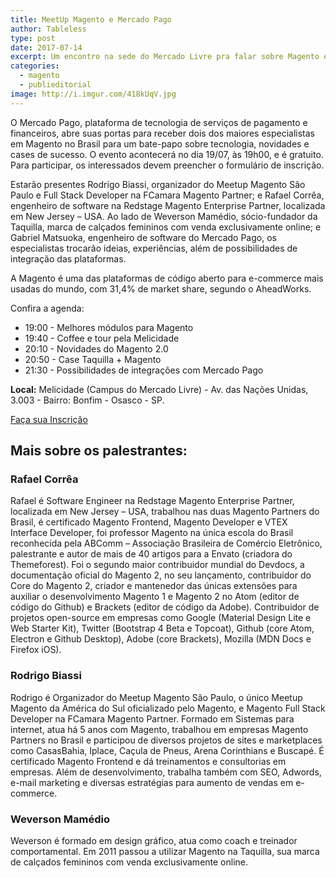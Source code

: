 ```yaml
---
title: MeetUp Magento e Mercado Pago
author: Tableless
type: post
date: 2017-07-14
excerpt: Um encontro na sede do Mercado Livre pra falar sobre Magento e plataformas de tecnologias de pagamento
categories:
  - magento
  - publieditorial
image: http://i.imgur.com/418kUqV.jpg
---
```


O Mercado Pago, plataforma de tecnologia de serviços de pagamento e financeiros, abre suas portas para receber dois dos maiores especialistas em Magento no Brasil para um bate-papo sobre tecnologia, novidades e cases de sucesso. O evento acontecerá no dia 19/07, às 19h00, e é gratuito. Para participar, os interessados devem preencher o formulário de inscrição.

Estarão presentes Rodrigo Biassi, organizador do Meetup Magento São Paulo e Full Stack Developer na FCamara Magento Partner; e Rafael Corrêa, engenheiro de software na Redstage Magento Enterprise Partner, localizada em New Jersey – USA. Ao lado de Weverson Mamédio, sócio-fundador da Taquilla, marca de calçados femininos com venda exclusivamente online; e Gabriel Matsuoka, engenheiro de software do Mercado Pago, os especialistas trocarão ideias, experiências, além de possibilidades de integração das plataformas.

A Magento é uma das plataformas de código aberto para e-commerce mais usadas do mundo, com 31,4% de market share, segundo o AheadWorks.

Confira a agenda:

- 19:00 - Melhores módulos para Magento
- 19:40 - Coffee e tour pela Melicidade
- 20:10 - Novidades do Magento 2.0
- 20:50 - Case Taquilla + Magento
- 21:30 - Possibilidades de integrações com Mercado Pago

**Local:** Melicidade (Campus do Mercado Livre) - Av. das Nações Unidas, 3.003 - Bairro: Bonfim - Osasco - SP.

[Faça sua Inscrição](http://bit.ly/2uMBJlP)

## Mais sobre os palestrantes:

### Rafael Corrêa
Rafael é Software Engineer na Redstage Magento Enterprise Partner, localizada em New Jersey – USA, trabalhou nas duas Magento Partners do Brasil, é certificado Magento Frontend, Magento Developer e VTEX Interface Developer, foi professor Magento na única escola do Brasil reconhecida pela ABComm – Associação Brasileira de Comércio Eletrônico, palestrante e autor de mais de 40 artigos para a Envato (criadora do Themeforest). Foi o segundo maior contribuidor mundial do Devdocs, a documentação oficial do Magento 2, no seu lançamento, contribuidor do Core do Magento 2, criador e mantenedor das únicas extensões para auxiliar o desenvolvimento Magento 1 e Magento 2 no Atom (editor de código do Github) e Brackets (editor de código da Adobe). Contribuidor de projetos open-source em empresas como Google (Material Design Lite e Web Starter Kit), Twitter (Bootstrap 4 Beta e Topcoat), Github (core Atom, Electron e Github Desktop), Adobe (core Brackets), Mozilla (MDN Docs e Firefox iOS).
 
 
### Rodrigo Biassi
Rodrigo é Organizador do Meetup Magento São Paulo, o único Meetup Magento da América do Sul oficializado pelo Magento, e Magento Full Stack Developer na FCamara Magento Partner. Formado em Sistemas para internet, atua há 5 anos com Magento, trabalhou em empresas Magento Partners no Brasil e participou de diversos projetos de sites e marketplaces como CasasBahia, Iplace, Caçula de Pneus, Arena Corinthians e Buscapé. É certificado Magento Frontend e dá treinamentos e consultorias em empresas. Além de desenvolvimento, trabalha também com SEO, Adwords, e-mail marketing e diversas estratégias para aumento de vendas em e-commerce.

### Weverson Mamédio
Weverson é formado em design gráfico, atua como coach e treinador comportamental. Em 2011 passou a utilizar Magento na Taquilla, sua marca de calçados femininos com venda exclusivamente online.